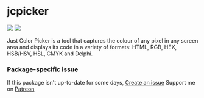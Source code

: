 # jcpicker
[![](https://img.shields.io/chocolatey/v/jcpicker?color=green&label=jcpicker)](https://chocolatey.org/packages/jcpicker) [![](https://img.shields.io/chocolatey/dt/jcpicker)](https://chocolatey.org/packages/jcpicker)

Just Color Picker is a tool that captures the colour of any pixel in any screen area and 
displays its code in a variety of formats: HTML, RGB, HEX, HSB/HSV, HSL, CMYK and Delphi.

### Package-specific issue
If this package isn't up-to-date for some days, [Create an issue](https://github.com/tunisiano187/chocolatey-packages/issues/new)
Support me on [Patreon](https://www.patreon.com/bePatron?u=39585820)